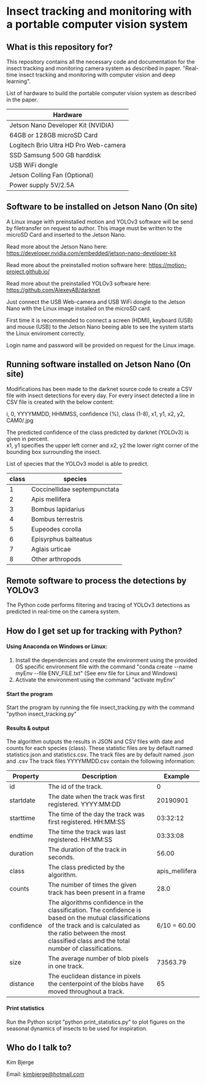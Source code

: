 # Insect tracking and monitoring with a portable computer vision system #

## What is this repository for? ##

This repository contains all the necessary code and documentation for the insect tracking and monitoring camera system as described in paper.
"Real-time insect tracking and monitoring with computer vision and deep learning".

List of hardware to build the portable computer vision system as described in the paper.

| Hardware                                |
|-----------------------------------------|
| Jetson Nano Developer Kit (NVIDIA)      |
| 64GB or 128GB microSD Card              |
| Logitech Brio Ultra HD Pro Web-camera   |
| SSD Samsung 500 GB harddisk             |
| USB WiFi dongle                         |
| Jetson Colling Fan (Optional)           |
| Power supply 5V/2.5A                    |


## Software to be installed on Jetson Nano (On site)

A Linux image with preinstalled motion and YOLOv3 software will be send by filetransfer on request to author.
This image must be written to the microSD Card and inserted to the Jetson Nano. 

Read more about the Jetson Nano here:
https://developer.nvidia.com/embedded/jetson-nano-developer-kit

Read more about the preinstalled motion software here:
https://motion-project.github.io/

Read more about the preinstalled YOLOv3 software here:
https://github.com/AlexeyAB/darknet

Just connect the USB Web-camera and USB WiFi dongle to the Jetson Nano with the Linux image installed on the microSD card.

First time it is recommended to connect a screen (HDMI), keyboard (USB) and mouse (USB) to the Jetson Nano beeing able 
to see the system starts the Linux enviroment correctly.

Login name and password will be provided on request for the Linux image.

## Running software installed on Jetson Nano (On site)

Modifications has been made to the darknet source code to create a CSV file with insect detections for every day.
For every insect detected a line in CSV file is created with the below content:

i, 0, YYYYMMDD, HHMMSS, confidence (%), class (1-8), x1, y1, x2, y2, CAM0/<imagefilename>.jpg

The predicted confidence of the class predicted by darknet (YOLOv3) is given in percent.  
x1, y1 specifies the upper left corner and x2, y2 the lower right corner of the bounding box surrounding the insect.

List of species that the YOLOv3 model is able to predict. 

| class | species                         |
|-------|---------------------------------|
|  1	  | Coccinellidae septempunctata    |
|  2	  | Apis mellifera                  |   
|  3	  | Bombus lapidarius               |
|  4	  | Bombus terrestris               |
|  5	  | Eupeodes corolla                |
|  6	  | Episyrphus balteatus            |
|  7	  | Aglais urticae                  |
|  8	  | Other arthropods                |


## Remote software to process the detections by YOLOv3

The Python code performs filtering and tracing of YOLOv3 detections as predicted in real-time on the camera system.

## How do I get set up for tracking with Python? ##

#### Using Anaconda on Windows or Linux: ####
1. Install the dependencies and create the environment using the provided OS specific environment file with the command "conda create --name myEnv --file ENV_FILE.txt" (See env file for Linux and Windows)
2. Activate the environment using the command "activate myEnv"

#### Start the program ####
Start the program by running the file insect_tracking.py with the command "python insect_tracking.py"

#### Results & output ####
The algorithm outputs the results in JSON and CSV files with date and counts for each species (class).
These statistic files are by default named statistics.json and statistics.csv. The track files are by default named <DirectoryName>.json and <DirectoryName>.csv
The track files YYYYMMDD.csv contain the following information:

| Property | Description | Example |
|--------------|----------|----------|
| id | The id of the track. | 0 |
| startdate | The date when the track was first registered. YYYY:MM:DD | 20190901 |
| starttime  | The time of the day the track was first registered. HH:MM:SS | 03:32:12 |
| endtime | The time the track was last registered. HH:MM:SS | 03:33:08 |
| duration | The duration of the track in seconds. | 56.00 |
| class | The class predicted by the algorithm. | apis_mellifera|
| counts | The number of times the given track has been present in a frame | 28.0 |
| confidence | The algorithms confidence in the classification. The confidence is based on the mutual classifications of the track and is calculated as the ratio between the most classified class and the total number of classifications. | 6/10 = 60.00 |
| size | The average number of blob pixels in one track. | 73563.79 |
| distance | The euclidean distance in pixels the centerpoint of the blobs have moved throughout a track. | 65 | 

#### Print statistics ####
Run the Python script "python print_statistics.py" to plot figures on the seasonal dynamics of insects to be used for inspiration.
  
## Who do I talk to? ##
Kim Bjerge

Email: kimbjerge@hotmail.com
